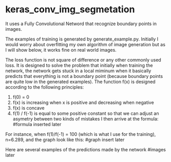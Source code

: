 # keras_conv_img_segmetation
It uses a Fully Convolutional Netword that recognize boundary points in images.

The examples of training is generated by generate_example.py. Initially I would worry about overfitting my own algorithm of image generation but as I will show below, it works fine on real world images. 

The loss function is not square of difference or any other commonly used loss. It is designed to solve the problem that initially when training the network, the network gets stuck in a local miminum when it basically predicts that everything is not a boundary point (because boundary points are quite low in the generated examples). The function f(x) is designed according to the following principles:
   1. f(0) = 0
   2. f(x) is increasing when x is positive and decreasing when negative
   3. f(x) is concave
   4. f(1) / f(-1) is equal to some positive constant so that we can adjust an asymetry between two kinds of mistakes
I then arrive at the formula:
   #formula inserted later
   
For instance, when f(1)/f(-1) = 100 (which is what I use for the training), n=6.289, and the graph look like this:
  #graph insert later
  
  
Here are several examples of the predictions made by the network
  #images later
